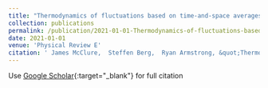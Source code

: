 ```yaml
---
title: "Thermodynamics of fluctuations based on time-and-space averages"
collection: publications
permalink: /publication/2021-01-01-Thermodynamics-of-fluctuations-based-on-time-and-space-averages
date: 2021-01-01
venue: 'Physical Review E'
citation: ' James McClure,  Steffen Berg,  Ryan Armstrong, &quot;Thermodynamics of fluctuations based on time-and-space averages.&quot; Physical Review E, 2021.'
---
```

Use [Google Scholar](https://scholar.google.com/scholar?q=Thermodynamics+of+fluctuations+based+on+time+and+space+averages){:target="_blank"} for full citation